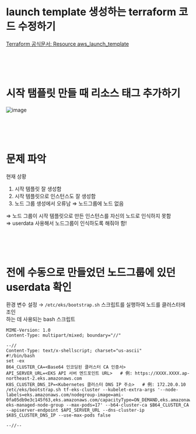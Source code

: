 # launch template 생성하는 terraform 코드 수정하기

[Terraform 공식문서: Resource aws_launch_template](https://registry.terraform.io/providers/hashicorp/aws/2.40.0/docs/resources/launch_template#network-interfaces)

<br>
<br>
<br>

# 시작 탬플릿 만들 때 리소스 태그 추가하기

![image](https://github.com/user-attachments/assets/2fe088fc-4075-4739-bfe0-886b6b513c19)

<br>
<br>
<br>

# 문제 파악

현재 상황 <br>
1. 시작 템플릿 잘 생성함
2. 시작 템플릿으로 인스턴스도 잘 생성함
3. 노드 그룹 생성에서 오류남 ⇒ 노드그룹에 노드 없음 <br>

⇒ 노드 그룹이 시작 템플릿으로 만든 인스턴스를 자신의 노드로 인식하지 못함 <br>
⇒ userdata 사용해서 노드그룹이 인식하도록 해줘야 함!

<br>
<br>
<br>

# 전에 수동으로 만들었던 노드그룹에 있던 userdata 확인

환경 변수 설정 → `/etc/eks/bootstrap.sh` 스크립트를 실행하여 노드를 클러스터에 조인 <br>
하는 데 사용되는 bash 스크립트

```
MIME-Version: 1.0
Content-Type: multipart/mixed; boundary="//"

--//
Content-Type: text/x-shellscript; charset="us-ascii"
#!/bin/bash
set -ex
B64_CLUSTER_CA=<Base64 인코딩된 클러스터 CA 인증서>
API_SERVER_URL=<EKS API 서버 엔드포인트 URL>   # 例: https://XXXX.XXXX.ap-northeast-2.eks.amazonaws.com
K8S_CLUSTER_DNS_IP=<Kubernetes 클러스터 DNS IP 주소>   # 例: 172.20.0.10
/etc/eks/bootstrap.sh tf-eks-cluster --kubelet-extra-args '--node-labels=eks.amazonaws.com/nodegroup-image=ami-0fa05db9e3c145f63,eks.amazonaws.com/capacityType=ON_DEMAND,eks.amazonaws.com/nodegroup=tf-eks-managed-node-group --max-pods=17' --b64-cluster-ca $B64_CLUSTER_CA --apiserver-endpoint $API_SERVER_URL --dns-cluster-ip $K8S_CLUSTER_DNS_IP --use-max-pods false

--//--
```

